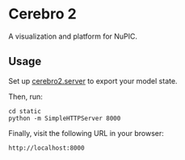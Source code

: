 # Cerebro 2

A visualization and platform for NuPIC.

## Usage

Set up [cerebro2.server](https://github.com/chetan51/nupic.cerebro2.server) to export your model state.

Then, run:

    cd static
    python -m SimpleHTTPServer 8000

Finally, visit the following URL in your browser:

    http://localhost:8000
